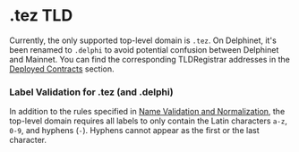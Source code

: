 # .tez TLD

Currently, the only supported top-level domain is `.tez`. On Delphinet, it's been renamed to `.delphi` to avoid potential confusion between Delphinet and Mainnet. You can find the corresponding TLDRegistrar addresses in the [Deployed Contracts]() section.

### Label Validation for .tez \(and .delphi\)

In addition to the rules specified in [Name Validation and Normalization](name-resolution.md#name-validation-and-normalization), the top-level domain requires all labels to only contain the Latin characters `a-z`, `0-9`, and hyphens \(`-`\). Hyphens cannot appear as the first or the last character.

